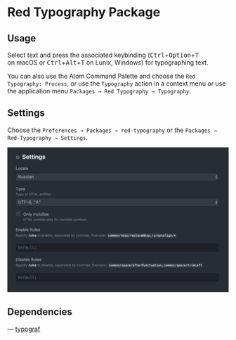 # Red Typography Package

## Usage
Select text and press the associated keybinding (<kbd>Ctrl</kbd>+<kbd>Option</kbd>+<kbd>T</kbd> on macOS or <kbd>Ctrl</kbd>+<kbd>Alt</kbd>+<kbd>T</kbd> on Lunix, Windows) for typographing text.

You can also use the Atom Command Palette and choose the `Red Typography: Process`, or use the `Typography` action in a context menu or use the application menu `Packages → Red Typography → Typography`.

## Settings
Choose the `Preferences → Packages → red-typography` or the `Packages → Red-Typography → Settings`.

<img src="images/settings.png" />

## Dependencies
— [typograf](https://www.npmjs.com/package/typograf)
